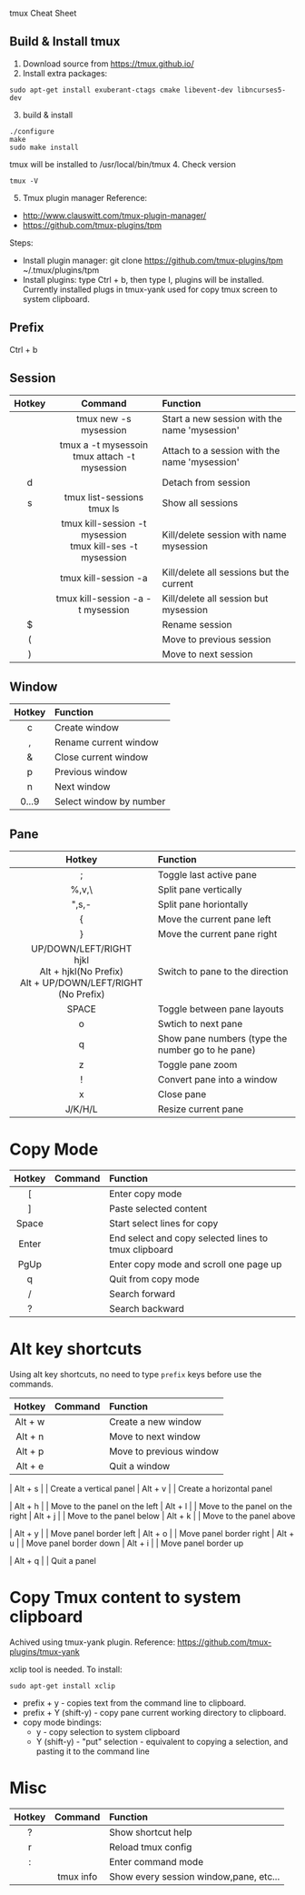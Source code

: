 tmux Cheat Sheet

## Build & Install tmux
1. Download source from https://tmux.github.io/
2. Install extra packages:
```
sudo apt-get install exuberant-ctags cmake libevent-dev libncurses5-dev
```
3. build & install
```
./configure
make
sudo make install
```
tmux will be installed to /usr/local/bin/tmux
4. Check version
```
tmux -V
```
5. Tmux plugin manager
Reference:
* http://www.clauswitt.com/tmux-plugin-manager/
* https://github.com/tmux-plugins/tpm

Steps:
* Install plugin manager: git clone https://github.com/tmux-plugins/tpm ~/.tmux/plugins/tpm
* Install plugins: type Ctrl + b, then type I, plugins will be installed. Currently installed plugs in tmux-yank used for copy tmux screen to system clipboard.


## Prefix
Ctrl + b

## Session
| Hotkey | Command | Function |
|:------:|:-------:|:--------|
|        | tmux new -s mysession             | Start a new session with the name 'mysession'       |
|        | tmux a -t mysessoin <br> tmux attach -t mysession | Attach to a session with the name 'mysession'
| d      |                                   | Detach from session
| s      | tmux list-sessions <br> tmux ls   | Show all sessions
|        | tmux kill-session -t mysession <br> tmux kill-ses -t mysession | Kill/delete session with name mysession
|        | tmux kill-session -a              | Kill/delete all sessions but the current
|        | tmux kill-session -a -t mysession | Kill/delete all session but mysession
| $      |                                   | Rename session
| (      |                                   | Move to previous session
| )      |                                   | Move to next session

## Window
| Hotkey | Function |
|:------:|:---------|
| c      | Create window
| ,      | Rename current window
| &      | Close current window
| p      | Previous window
| n      | Next window
| 0...9  | Select window by number

## Pane
| Hotkey | Function |
|:------:|:---------|
| ;      | Toggle last active pane
| %,v,\  | Split pane vertically
| ",s,-  | Split pane horiontally
| {      | Move the current pane left
| }      | Move the current pane right
| UP/DOWN/LEFT/RIGHT<br>hjkl<br>Alt + hjkl(No Prefix)<br>Alt + UP/DOWN/LEFT/RIGHT (No Prefix) | Switch to pane to the direction
| SPACE  | Toggle between pane layouts
| o      | Swtich to next pane
| q      | Show pane numbers (type the number go to he pane)
| z      | Toggle pane zoom
| !      | Convert pane into a window
| x      | Close pane
| J/K/H/L | Resize current pane

# Copy Mode
| Hotkey | Command | Function |
|:------:|:-------:|:--------|
| [      |         | Enter copy mode
| ]      |         | Paste selected content
| Space  |         | Start select lines for copy
| Enter  |         | End select and copy selected lines to tmux clipboard
| PgUp   |         | Enter copy mode and scroll one page up
| q      |         | Quit from copy mode
| /      |         | Search forward
| ?      |         | Search backward

# Alt key shortcuts
Using alt key shortcuts, no need to type ```prefix``` keys before use the commands.

| Hotkey  | Command | Function |
|:-------:|:-------:|:---------|
| Alt + w |         | Create a new window
| Alt + n |         | Move to next window
| Alt + p |         | Move to previous window
| Alt + e |         | Quit a window

| Alt + s |         | Create a vertical panel
| Alt + v |         | Create a horizontal panel

| Alt + h |         | Move to the panel on the left
| Alt + l |         | Move to the panel on the right
| Alt + j |         | Move to the panel below
| Alt + k |         | Move to the panel above

| Alt + y |         | Move panel border left
| Alt + o |         | Move panel border right
| Alt + u |         | Move panel border down
| Alt + i |         | Move panel border up

| Alt + q |         | Quit a panel

# Copy Tmux content to system clipboard
Achived using tmux-yank plugin. Reference: https://github.com/tmux-plugins/tmux-yank

xclip tool is needed. To install:
```
sudo apt-get install xclip
```
* prefix + y - copies text from the command line to clipboard.
* prefix + Y (shift-y) - copy pane current working directory to clipboard.
* copy mode bindings:
  * y - copy selection to system clipboard
  * Y (shift-y) - "put" selection - equivalent to copying a selection, and pasting it to the command line

# Misc
| Hotkey | Command | Function |
|:------:|:-------:|:--------|
| ?      |           | Show shortcut help
| r      |           | Reload tmux config
| :      |           | Enter command mode
|        | tmux info | Show every session window,pane, etc...

